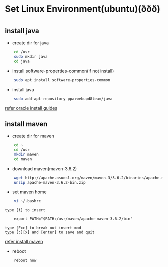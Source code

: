 # Set Linux Environment(ubuntu)(ððð)


## install java
* create dir for java
```sh
    cd /usr
    sudo mkdir java
    cd java
``` 

* install software-properties-common(if not install)
```sh
    sudo apt install software-properties-common
``` 

* install java
```sh
    sudo add-apt-repository ppa:webupd8team/java
``` 
[refer oracle install guides](http://tipsonubuntu.com/2016/07/31/install-oracle-java-8-9-ubuntu-16-04-linux-mint-18/)

## install maven
* create dir for maven
```sh
    cd ~
    cd /usr
    mkdir maven
    cd maven
``` 

* download maven(maven-3.6.2)
```sh
    wget http://apache.osuosl.org/maven/maven-3/3.6.2/binaries/apache-maven-3.6.2-bin.zip
    unzip apache-maven-3.6.2-bin.zip
```

* set maven home
```sh
    vi ~/.bashrc
``` 
    type [i] to insert 
```txt
    export PATH="$PATH:/usr/maven/apache-maven-3.6.2/bin"
``` 
    type [Exc] to break out insert mod
    type [:][x] and [enter] to save and quit
[refer install maven](https://maven.apache.org/install.html)

* reboot
```sh
    reboot now
``` 